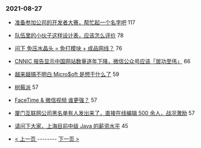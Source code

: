 ### 2021-08-27 
- [准备参加公司的开发者大赛，帮忙起一个名字吧](https://www.v2ex.com/t/798281) 117
- [队伍里的小伙子这样设计表，应该怎么评价](https://www.v2ex.com/t/798305) 78
- [问下 免压水晶头 = 免打模块 + 成品网线？](https://www.v2ex.com/t/798266) 76
- [CNNIC 报告显示中国网站数量逐年下降，微信公众号应该「居功至伟」](https://www.v2ex.com/t/798288) 66
- [越来越搞不明白 Micro$oft 是想干什么了](https://www.v2ex.com/t/798220) 59
- [树莓派](https://www.v2ex.com/t/798219) 57
- [FaceTime & 微信视频 谁更强？](https://www.v2ex.com/t/798310) 57
- [厦门互联网公司黑名单有人发出来了，直接在线编辑 500 余人，战况激励](https://www.v2ex.com/t/798356) 57
- [请问下大家，上海目前中级 Java 的薪资水平](https://www.v2ex.com/t/798212) 45 

- [ < 上一页 ](https://github.com/able8/v2ex-hot-record/blob/master/2021-08-26.md) -------- [ 下一页 > ](https://github.com/able8/v2ex-hot-record/blob/master/2021-08-28.md)